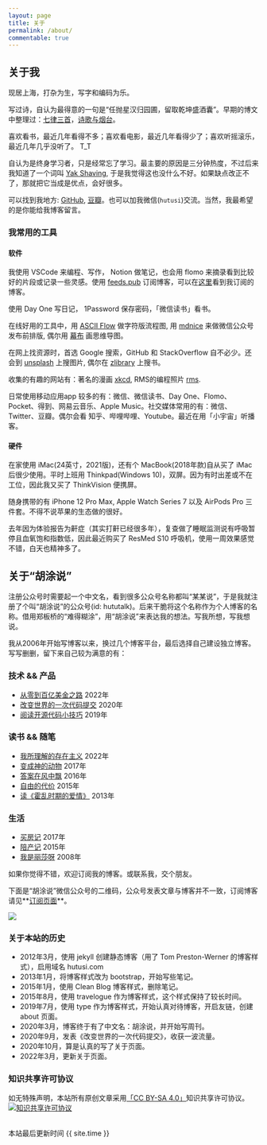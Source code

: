 ```yaml
---
layout: page
title: 关于
permalink: /about/
commentable: true
---
```


## 关于我

现居上海，打杂为生，写字和编码为乐。

写过诗，自认为最得意的一句是“任抛星汉归园圃，留取乾坤盛酒囊”。早期的博文中整理过：[七律三首](/articles/three-poems-qi-lv)，[诗歌与烟台](/articles/yantai-poems)。

喜欢看书，最近几年看得不多；喜欢看电影，最近几年看得少了；喜欢听摇滚乐，最近几年几乎没听了。 T_T

自认为是终身学习者，只是经常忘了学习。最主要的原因是三分钟热度，不过后来我知道了一个词叫 [Yak Shaving](https://antfu.me/posts/about-yak-shaving-zh), 于是我觉得这也没什么不好。如果缺点改正不了，那就把它当成是优点，会好很多。

可以找到我地方: [GitHub](https://github.com/hutusi), [豆瓣](https://www.douban.com/people/hutusi/)。也可以加我微信(`hutusi`)交流。当然，我最希望的是你能给我博客留言。

### 我常用的工具

#### 软件

我使用 VSCode 来编程、写作， Notion 做笔记，也会用 flomo 来摘录看到比较好的片段或记录一些灵感。使用 [feeds.pub](https://feeds.pub/) 订阅博客，可以在[这里](https://feeds.pub/hutusi)看到我订阅的博客。

使用 Day One 写日记， 1Password 保存密码，「微信读书」看书。

在线好用的工具中，用 [ASCII Flow](http://asciiflow.com/) 做字符版流程图, 用 [mdnice](https://mdnice.com/) 来做微信公众号发布前排版, 偶尔用 [幕布](https://mubu.com/) 画思维导图。

在网上找资源时，首选 Google 搜索，GitHub 和 StackOverflow 自不必少。还会到 [unsplash](https://unsplash.com/) 上搜图片, 偶尔在 [zlibrary](https://b-ok.global/) 上搜书。

收集的有趣的网站有：著名的漫画 [xkcd](https://xkcd.com/), RMS的编程照片 [rms](https://rms.sexy/).

日常使用移动应用app 较多的有：微信、微信读书、Day One、Flomo、Pocket、得到、网易云音乐、Apple Music。社交媒体常用的有：微信、Twitter、豆瓣。偶尔会看 知乎、哔哩哔哩、Youtube。最近在用「小宇宙」听播客。

#### 硬件

在家使用 iMac(24英寸，2021版)，还有个 MacBook(2018年款)自从买了 iMac 后很少使用。平时上班用 Thinkpad(Windows 10)，双屏。因为有时出差或不在工位，因此我又买了 ThinkVision 便携屏。

随身携带的有 iPhone 12 Pro Max, Apple Watch Series 7 以及 AirPods Pro 三件套。不得不说苹果的生态做的很好。

去年因为体验报告为鼾症（其实打鼾已经很多年），复查做了睡眠监测说有呼吸暂停且血氧饱和指数低，因此最近购买了 ResMed S10 呼吸机，使用一周效果感觉不错，白天也精神多了。

## 关于“胡涂说”

注册公众号时需要起一个中文名，看到很多公众号名称都叫“某某说”，于是我就注册了个叫“胡涂说”的公众号(id: hututalk)。后来干脆将这个名称作为个人博客的名称。借用郑板桥的“难得糊涂”，用“胡涂说”来表达我的想法。写我所想，写我想说。

我从2006年开始写博客以来，换过几个博客平台，最后选择自己建设独立博客。写写删删，留下来自己较为满意的有：

### 技术 && 产品

* [从零到百亿美金之路](/articles/the-story-of-github-and-gitlab) 2022年
* [改变世界的一次代码提交](/articles/the-greatest-git-commit) 2020年
* [阅读开源代码小技巧](/articles/git-paging) 2019年

### 读书 && 随笔

* [我所理解的存在主义](/articles/understanding-of-existentialism) 2022年
* [变成神的动物](/articles/sapiens) 2017年
* [答案在风中飘](/articles/blowing-in-the-wind) 2016年
* [自由的代价](/articles/rms) 2015年
* [读《霍乱时期的爱情》](/articles/love-in-the-time-of-cholera) 2013年

### 生活

* [买房记](/articles/buying-property) 2017年
* [陪产记](/articles/paternity) 2015年
* [我是丽莎呀](/articles/i-am-lisa) 2008年

如果你觉得不错，欢迎订阅我的博客。或联系我，交个朋友。

下面是“胡涂说”微信公众号的二维码，公众号发表文章与博客并不一致，订阅博客请见**[订阅页面](/subscription)**。

![]({{site.images_baseurl}}/qrcode_for_hututalk_8cm.jpg?w=1280)


### 关于本站的历史

* 2012年3月，使用 jekyll 创建静态博客（用了 Tom Preston-Werner 的博客样式），启用域名 hutusi.com
* 2013年1月，将博客样式改为 bootstrap，开始写些笔记。
* 2015年1月，使用 Clean Blog 博客样式，删除笔记。
* 2015年8月，使用 travelogue 作为博客样式，这个样式保持了较长时间。
* 2019年7月，使用 type 作为博客样式，开始认真对待博客，开启友链，创建 about 页面。
* 2020年3月，博客终于有了中文名：胡涂说，并开始写周刊。
* 2020年9月，发表《改变世界的一次代码提交》，收获一波流量。
* 2020年10月，算是认真的写了关于页面。
* 2022年3月，更新关于页面。

### 知识共享许可协议

如无特殊声明，本站所有原创文章采用<a rel="license" href="http://creativecommons.org/licenses/by-sa/4.0/deed.zh">「CC BY-SA 4.0」</a>知识共享许可协议。 <a rel="license" href="http://creativecommons.org/licenses/by-sa/4.0/"><img alt="知识共享许可协议" style="border-width:0" src="https://i.creativecommons.org/l/by-sa/4.0/88x31.png" /></a>

<br />

<div>
<span class="footnotes">本站最后更新时间 {{ site.time }}</span>
</div>
